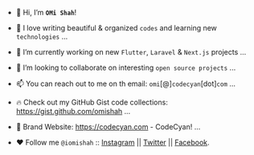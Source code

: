 - 👋 Hi, I’m **``OMi Shah``**!
- 👀 I love writing beautiful & organized ``codes`` and learning new ``technologies`` ...
- 🌱 I’m currently working on new ``Flutter``, ``Laravel`` & ``Next.js`` projects ...
- 💞️ I’m looking to collaborate on interesting ``open source projects`` ...
- 📫 You can reach out to me on th email: ``omi``[@]``codecyan``[dot]``com`` ...
- 🔥 Check out my GitHub Gist code collections: https://gist.github.com/omishah ...
- 🔗 Brand Website: https://codecyan.com - CodeCyan! ...

- ❤️ Follow me ``@iomishah`` :: <a target="_blank" href="https://www.instagram.com/iomishah">Instagram</a> || <a target="_blank" href="https://twitter.com/iOMiShah">Twitter</a> || <a target="_blank" href="https://www.facebook.com/iOMiShah">Facebook</a>.



<!---
omishah/omishah is a ✨ special ✨ repository because its `README.md` (this file) appears on your GitHub profile.
You can click the Preview link to take a look at your changes.
--->
